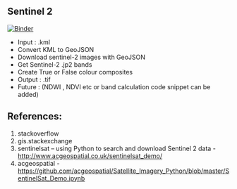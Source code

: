 ## Sentinel 2
[![Binder](https://mybinder.org/badge_logo.svg)](https://mybinder.org/v2/git/https%3A%2F%2Fgithub.com%2Fshenaha%2Fkml_to_sen2/master)

* Input : .kml
* Convert KML to GeoJSON
* Download sentinel-2 images with GeoJSON
* Get Sentinel-2 .jp2 bands
* Create True or False colour composites
* Output : .tif
* Future : (NDWI , NDVI etc or band calculation code snippet can be added)


## References:
1. stackoverflow
2. gis.stackexchange
3. sentinelsat – using Python to search and download Sentinel 2 data - http://www.acgeospatial.co.uk/sentinelsat_demo/
4. acgeospatial - https://github.com/acgeospatial/Satellite_Imagery_Python/blob/master/SentinelSat_Demo.ipynb
